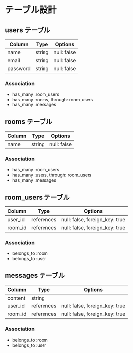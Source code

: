 # テーブル設計

## users テーブル  

| Column   | Type   | Options     |        
| -------- | ------ | ----------- |          
| name     | string | null: false |                      
| email    | string | null: false |                  
| password | string | null: false |                                
          
### Association                  
- has_many :room_users                
- has_many :rooms, through: room_users            
- has_many :messages        
    
## rooms テーブル
  
| Column | Type   | Options     |
| ------ | ------ | ----------- |
| name  | string | null: false |

### Association
- has_many :room_users
- has_many :users, through: room_users  
- has_many :messages

## room_users テーブル  

| Column  | Type    | Options                        |
| ------- | ------- | ------------------------------ |
| user_id | references | null: false, foreign_key: true |
| room_id | references | null: false, foreign_key: true |

### Association  

- belongs_to :room
- belongs_to :user
  
## messages テーブル

| Column  | Type    | Options                        |
| ------- |  ------- | ------------------------------ |
| content    | string  |
| user_id | references | null: false, foreign_key: true |
| room_id | references | null: false, foreign_key: true |

### Association

- belongs_to :room
- belongs_to :user

